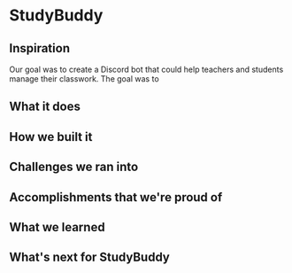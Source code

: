# StudyBuddy

## Inspiration
  Our goal was to create a Discord bot that could help teachers and students manage their classwork. The goal was to 
## What it does

## How we built it

## Challenges we ran into

## Accomplishments that we're proud of

## What we learned

## What's next for StudyBuddy
